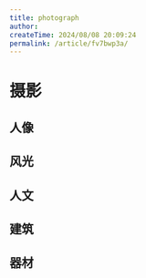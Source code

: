 ```yaml
---
title: photograph
author:
createTime: 2024/08/08 20:09:24
permalink: /article/fv7bwp3a/
---
```

# 摄影

## 人像

## 风光

## 人文

## 建筑

## 器材
